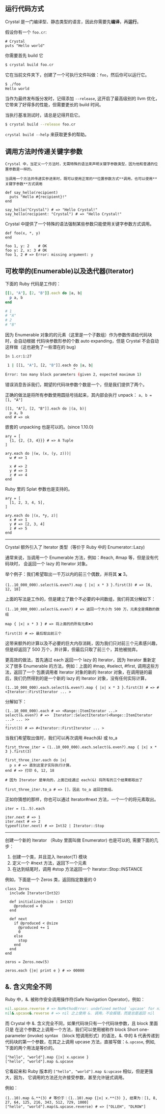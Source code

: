 ## 运行代码方式

Crystal 是一门编译型、静态类型的语言，因此你需要先**编译**，再**运行**。

假设你有一个 `foo.cr`:

```crystal
# Crystal
puts "Hello world"
```

你需要首先 build 它 

```bash
$ crystal build foo.cr
```

它在当前文件夹下，创建了一个可执行文件叫做：`foo`，然后你可以运行它。

```bash
$ ./foo
Hello world
```

当作为最终发布版分发时，记得添加 `--release`, 这开启了最高级别的 llvm 优化，它带来了好得多的性能，但需要更长的 build 时间。

当执行基准测试时，请总是记得开启它。

```bash
$ crystal build --release foo.cr
```

`crystal build --help` 来获取更多的帮助。

## 调用方法时传递关键字参数

```
Crystal 中，当定义一个方法时，无需特殊的语法来声明关键字参数类型，因为他和普通的位置参数是一样的。

当调用一个方法并传递实参进来时，既可以使用正常的**位置参数方式**调用，也可以使用**关键字参数**方式调用
```


```crystal
def say_hello(recipient)
  puts "Hello #{recipient}!"
end

say_hello("Crystal") # => "Hello Crystal!"
say_hello(recipient: "Crystal") # => "Hello Crystal!"
```

Crystal 中提供了一个特殊的语法强制某些参数只能使用关键字参数方式调用。

```crystal
def foo(x, *, y)
end

foo 1, y: 2    # OK
foo y: 2, x: 3 # OK
foo 1, 2 # => Error: missing argument: y
```

## 可枚举的(Enumerable)以及迭代器(Iterator)

下面的 Ruby 代码是工作的： 

```ruby
[[1, "A"], [2, "B"]].each do |a, b|
  p a, b
end

# 1
# "A"
# 2
# "B"
```

因为 Enumerable 对象的的元素（这里是一个子数组）作为参数传递给代码块时，会自动根据
代码块参数形参的个数 auto expanding，但是 Crystal 不会自动这样做（这也避免了一些潜在的 bug）


```sh
In 1.cr:1:27

 1 | [[1, "A"], [2, "B"]].each do |a, b|
                               ^
Error: too many block parameters (given 2, expected maximum 1)
```

错误消息告诉我们，期望的代码块参数个数是一个，但是我们提供了两个。

正确的做法是将所有参数使用圆括号括起来，其内部会执行 unpack： `a, b = [1, "A"]`

```crystal
[[1, "A"], [2, "B"]].each do |(a, b)|
  p a, b
end # => ok
```

嵌套的 unpacking 也是可以的。(since 1.10.0)

```crystal
ary = [
  {1, {2, {3, 4}}} # => A Tuple
]

ary.each do |(w, (x, (y, z)))|
  w # => 1

  x # => 2
  y # => 3
  z # => 4
end
```

Ruby 里的 Splat 参数也是支持的。

```crystal
ary = [
  [1, 2, 3, 4, 5],
]

ary.each do |(x, *y, z)|
  x # => 1
  y # => [2, 3, 4]
  z # => 5
end
```

---------

Crystal 额外引入了 Iterator 类型（等价于 Ruby 中的 Enumerator::Lazy)

通常来说，当调用一个 Enumerable 方法，例如：#each, #map 等，但是没有代码块时，
会返回一个 lazy 的 Iterator 对象。

举个例子：我们希望取出一千万以内的前三个偶数，并将其 ✖️ 3。

```crystal
(1..10_000_000).select(&.even?).map { |x| x * 3 }.first(3) # => [6, 12, 18]
```

上面的写法是工作的，但是建立了数个不必要的中间数组，我们将其分解如下：

```crystal
(1..10_000_000).select(&.even?) # => 返回一个大小为 500 万，元素全是偶数的数组

map { |x| x * 3 } # => 将上面的的所有元素✖️3

first(3) # => 最后取出前三个
```

这带来额外的计算以及不必要的巨大内存消耗，因为我们只对前三个元素感兴趣，
但是却返回了 500 万个，并计算，但最后只取了前三个，其他被抛弃。

更高效的做法，首先通过 each 返回一个 lazy 的 Iterator，因为 Iterator 重新定义了很多 
Enumerable 的方法，例如：上面的 #map, #select, #first, 调用这些方法，返回了一个
包裹调用者 Iterator 对象的新的 Iterator 对象，在调用链的最后，我们仍然得到的是一个新的 
lazy 的 Iterator 对象，没有任何实际计算，

```crystal
(1..10_000_000).each.select(&.even?).map { |x| x * 3 }.first(3) # => #<Iterator::FirstIterator ... >
```

分解如下：

```crystal
(1..10_000_000).each # => <Range::ItemIterator ...>
select(&.even?) # =>  Iterator::SelectIterator(<Range::ItemIterator ...> ... >>
...
first(3) # => #<Iterator::FirstIterator ... >
```

当我们希望取出值时，我们可以再次调用 #each(&) 或 to_a 


```crystal
first_three_iter = (1..10_000_000).each.select(&.even?).map { |x| x * 3 }.first(3)

first_three_iter.each do |x|
  p x # => 直到这里才实际执行计算。
end # => 打印 6, 12, 18

# 因为 Iterator 是单向的，上面已经通过 each(&) 将所有的三个结果都取出了

first_three_iter.to_a # => []，因此 to_a 返回空数组。
```

正如你猜想的那样，你也可以通过 Iterator#next 方法，一个一个的将元素取出。

```crystal
iter = (1..5).each

iter.next # => 1
iter.next # => 2
typeof(iter.next) # => Int32 | Iterator::Stop
```

------------

创建一个新的 Iterator （Ruby 里面叫做 Enumerator) 也是可以的, 需要下面的几步：

1. 创建一个类，并且混入 Iterator(T) 模块
1. 定义一个 #next 方法，返回下一个元素
2. 在达到结尾时，调用 #stop 方法返回一个 Iterator::Stop::INSTANCE

例如，下面是一个 Zeros 类，返回指定数量的 0

```crystal
class Zeros
  include Iterator(Int32)

  def initialize(@size : Int32)
    @produced = 0
  end

  def next
    if @produced < @size
      @produced += 1
      0
    else
      stop
    end
  end
end

zeros = Zeros.new(5)

zeros.each {|e| print e } # => 00000
```

## &. 含义完全不同

Ruby 中，&. 被称作安全调用操作符(Safe Navigation Operator)，例如：

```ruby
nil.upcase.reverse # => NoMethodError: undefined method `upcase' for nil
nil&.upcase&.reverse # => nil 之上使用 &. 调用，不会报错，而是总是返回 nil
```

而 Crystal 中 &. 含义完全不同，如果代码块只有一个代码块参数，且 block 里面只是
在这个参数之上调用一个方法，我们可以使用被称作 block Short one-parameter (invoke) syntax 
（block 短调用形式）的语法，&. 中的 & 代表传递到代码块的第一个参数，在其之上调用 upcase 
方法，直接写做：`&.upcase`, 例如, 下面的两个用法是等价的。

```crystal
["hello", "world"].map {|x| x.upcase }
["hello", "world"].map &.upcase
```

它看起来和 Ruby 版本的 `["hello", "world"].map &:upcase` 相似，但是更强大，因为，
它调用的方法还允许接受参数，甚至允许链式调用。

例如：

```crystal
(1..10).map &.**(3) # 等价于：(1..10).map {|x| x.**(3) }, 结果为：[1, 8, 27, 64, 125, 216, 343, 512, 729, 1000]
["hello", "world"].map(&.upcase.reverse) # => ["OLLEH", "DLROW"]
```
